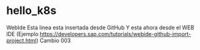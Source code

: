 # hello_k8s
WebIde
Esta linea esta insertada desde GitHub
Y esta ahora desde el WEB IDE
(Ejemplo https://developers.sap.com/tutorials/webide-github-import-project.html)
Cambio 003
